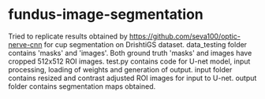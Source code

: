 # fundus-image-segmentation
Tried to replicate results obtained by https://github.com/seva100/optic-nerve-cnn for cup segmentation on DrishtiGS dataset.
data_testing folder contains 'masks' and 'images'. Both ground truth 'masks' and images have cropped 512x512 ROI images.
test.py contains code for U-net model, input processing, loading of weights and generation of output.
input folder contains resized and contrast adjusted ROI images for input to U-net.
output folder contains segmentation maps obtained.
